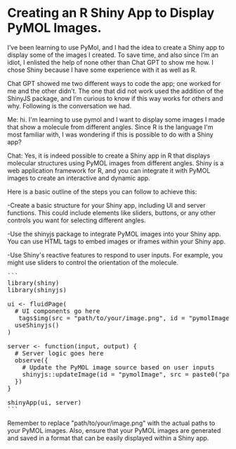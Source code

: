# Creating an R Shiny App to Display PyMOL Images.

I’ve been learning to use PyMol, and I had the idea to create a Shiny app to display some of the images I created. 
To save time, and also since I’m an idiot, I enlisted the help of none other than Chat GPT to show me how. I chose Shiny because 
I have some experience with it as well as R.

Chat GPT showed me two different ways to code the app; one worked for me and the other didn’t. 
The one that did not work used the addition of the ShinyJS package, and I’m curious to know if this way works for others and why. 
Following is the conversation we had. 

Me:
hi. I'm learning to use pymol and I want to display some images I made that show a molecule from different angles. 
Since R is the language I'm most familiar with, I was wondering if this is possible to do with a Shiny app?

Chat:
Yes, it is indeed possible to create a Shiny app in R that displays molecular structures using PyMOL images from different angles. 
Shiny is a web application framework for R, and you can integrate it with PyMOL images to create an interactive and dynamic app.

Here is a basic outline of the steps you can follow to achieve this:

-Create a basic structure for your Shiny app, including UI and server functions. 
This could include elements like sliders, buttons, or any other controls you want for selecting different angles.

-Use the shinyjs package to integrate PyMOL images into your Shiny app. You can use HTML tags to embed images or iframes within your Shiny app.

-Use Shiny's reactive features to respond to user inputs. For example, you might use sliders to control the orientation of the molecule.

<pre>
```
library(shiny)
library(shinyjs)

ui <- fluidPage(
  # UI components go here
   tags$img(src = "path/to/your/image.png", id = "pymolImage"),
  useShinyjs()
)

server <- function(input, output) {
  # Server logic goes here
  observe({
    # Update the PyMOL image source based on user inputs
    shinyjs::updateImage(id = "pymolImage", src = paste0("path/to/your/image_", input$angle, ".png"))
  })
}

shinyApp(ui, server)
```
</pre>

Remember to replace "path/to/your/image.png" with the actual paths to your PyMOL images. Also, ensure that your PyMOL images 
are generated and saved in a format that can be easily displayed within a Shiny app.
